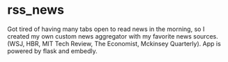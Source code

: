 # rss_news

Got tired of having many tabs open to read news in the morning, 
so I created my own custom news aggregator with my favorite news sources.
(WSJ, HBR, MIT Tech Review, The Economist, Mckinsey Quarterly). App is powered by flask and embedly.
